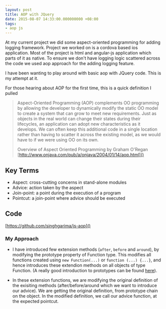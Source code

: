 ```yaml
---
layout: post
title: AOP with JQuery
date: 2015-08-07 14:33:00.000000000 +08:00
tags:
- aop js
---
```

At my current project we did some aspect-oriented programming for adding
logging framework. Project we worked on is a cordova based ios application.
Most of the project is html and angular-js application which parts of it as
native. To ensure we don't have logging logic scattered across the code we used
aop approach for the adding logging feature.

I have been wanting to play around with basic aop with JQuery code. This is my
attempt at it.

For those hearing about AOP for the first time, this is a quick definition I pulled

> Aspect-Oriented Programming (AOP) complements OO programming by allowing the
> developer to dynamically modify the static OO model to create a system that can
> grow to meet new requirements. Just as objects in the real world can change
> their states during their lifecycles, an application can adopt new
> characteristics as it develops.
> We can often keep this additional code in a single location rather than
> having to scatter it across the existing model, as we would have to if we
> were using OO on its own.
>
> Overview of Aspect Oriented Programming by Graham O'Regan
[http://www.onjava.com/pub/a/onjava/2004/01/14/aop.html]()

## Key Terms

* Aspect: cross-cutting concerns in stand-alone modules
* Advice: action taken by the aspect
* Join-point: a point during the execution of a program
* Pointcut: a join-point where advice should be executed

## Code

[https://github.com/singhgarima/js-aop]()

### My Approach

* I have introduced few extension methods (`after`, `before` and `around`), by
modifying the prototype property of Function type. This modifies all functions
created using `new Function(...)` or `function (...) {...}`, and hence
introduces these extendion methods on all objects of type Function. (A really
good introduction to prototypes can be found [here](http://yehudakatz.com/2011/08/12/understanding-prototypes-in-javascript/)).

* In these extension functions, we are modifying the original definition of the
exisiting methods (after/before/around which we want to introduce our advice).
We are getting the original definition, from prototype chain on the object. In
the modified definition, we call our advice function, at the expected pointcut.